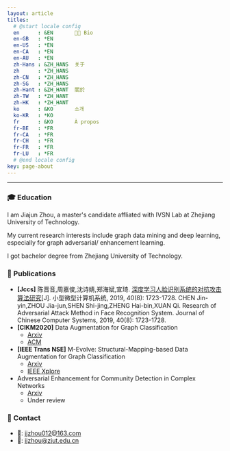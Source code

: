 ```yaml
---
layout: article
titles:
  # @start locale config
  en      : &EN       👨‍🎓 Bio
  en-GB   : *EN
  en-US   : *EN
  en-CA   : *EN
  en-AU   : *EN
  zh-Hans : &ZH_HANS  关于
  zh      : *ZH_HANS
  zh-CN   : *ZH_HANS
  zh-SG   : *ZH_HANS
  zh-Hant : &ZH_HANT  關於
  zh-TW   : *ZH_HANT
  zh-HK   : *ZH_HANT
  ko      : &KO       소개
  ko-KR   : *KO
  fr      : &KO       À propos
  fr-BE   : *FR
  fr-CA   : *FR
  fr-CH   : *FR
  fr-FR   : *FR
  fr-LU   : *FR
  # @end locale config
key: page-about
---
```


------



### 🎓 Education

I am Jiajun Zhou, a master's candidate affliated with IVSN Lab at Zhejiang University of Technology.

My current research interests include graph data mining and deep learning, especially for graph adversarial/ enhancement learning. 

I got bachelor degree from Zhejiang University of Technology.



### 📘 Publications

- **[Jccs]** 陈晋音,周嘉俊,沈诗婧,郑海斌,宣琦. [深度学习人脸识别系统的对抗攻击算法研究](http://xwxt.sict.ac.cn/CN/Y2019/V40/I8/1723)[J]. 小型微型计算机系统, 2019, 40(8): 1723-1728. CHEN Jin-yin,ZHOU Jia-jun,SHEN Shi-jing,ZHENG Hai-bin,XUAN Qi. Research of Adversarial Attack Method in Face Recognition System. Journal of Chinese Computer Systems, 2019, 40(8): 1723-1728.
- **[CIKM2020]** Data Augmentation for Graph Classification
  - [Arxiv](https://arxiv.org/abs/2009.09863)
  - [ACM](https://dl.acm.org/doi/abs/10.1145/3340531.3412086) 
- **[IEEE Trans NSE]** M-Evolve: Structural-Mapping-based Data Augmentation for Graph Classification
  - [Arxiv](https://arxiv.org/abs/2007.05700) 
  - [IEEE Xplore](https://ieeexplore.ieee.org/document/9237158)
- Adversarial Enhancement for Community Detection in Complex Networks
  - [Arxiv](https://arxiv.org/abs/1911.01670)
  - Under review



### 📧 Contact 

- 📧: [jjzhou012@163.com]()
- 📧: [jjzhou@zjut.edu.cn]()

